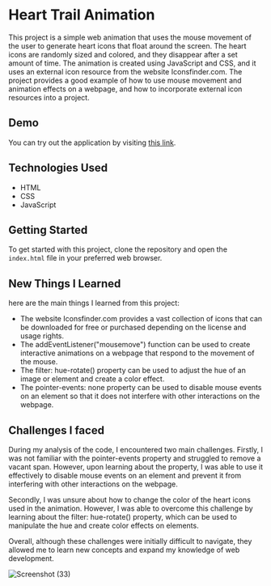 # Heart Trail Animation

This project is a simple web animation that uses the mouse movement of the user to generate heart icons that float around the screen. The heart icons are randomly sized and colored, and they disappear after a set amount of time. The animation is created using JavaScript and CSS, and it uses an external icon resource from the website Iconsfinder.com. The project provides a good example of how to use mouse movement and animation effects on a webpage, and how to incorporate external icon resources into a project.

## Demo

You can try out the application by visiting [this link](https://paribhandarkar.github.io/heart-trail-animation/).

## Technologies Used

- HTML
- CSS
- JavaScript

## Getting Started

To get started with this project, clone the repository and open the `index.html` file in your preferred web browser.

## New Things I Learned

here are the main things I learned from this project:

- The website Iconsfinder.com provides a vast collection of icons that can be downloaded for free or purchased depending on the license and usage rights.
- The addEventListener("mousemove") function can be used to create interactive animations on a webpage that respond to the movement of the mouse.
- The filter: hue-rotate() property can be used to adjust the hue of an image or element and create a color effect.
- The pointer-events: none property can be used to disable mouse events on an element so that it does not interfere with other interactions on the webpage.

## Challenges I faced

During my analysis of the code, I encountered two main challenges. Firstly, I was not familiar with the pointer-events property and struggled to remove a vacant span. However, upon learning about the property, I was able to use it effectively to disable mouse events on an element and prevent it from interfering with other interactions on the webpage.

Secondly, I was unsure about how to change the color of the heart icons used in the animation. However, I was able to overcome this challenge by learning about the filter: hue-rotate() property, which can be used to manipulate the hue and create color effects on elements.

Overall, although these challenges were initially difficult to navigate, they allowed me to learn new concepts and expand my knowledge of web development.

![Screenshot (33)](https://github.com/paribhandarkar/heart-trail-animation/assets/76446574/c5a31370-560c-47f4-b01d-530b271ef03d)
